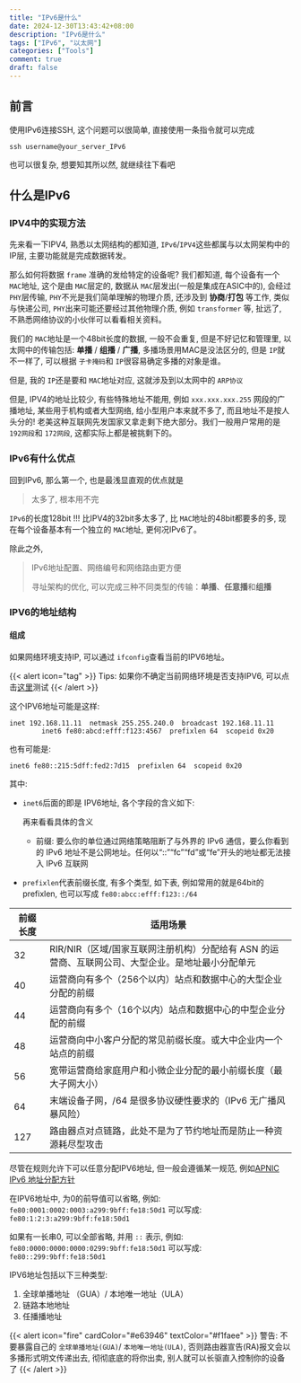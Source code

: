 ```yaml
---
title: "IPv6是什么"
date: 2024-12-30T13:43:42+08:00
description: "IPv6是什么"
tags: ["IPv6", "以太网"]
categories: ["Tools"]
comment: true
draft: false
---
```

## 前言

使用IPv6连接SSH, 这个问题可以很简单, 直接使用一条指令就可以完成

`ssh username@your_server_IPv6`

也可以很复杂, 想要知其所以然, 就继续往下看吧

## 什么是IPv6

### IPV4中的实现方法

先来看一下IPV4, 熟悉以太网结构的都知道, `IPv6`/`IPV4`这些都属与以太网架构中的IP层, 主要功能就是完成数据转发。

那么如何将数据 `frame` 准确的发给特定的设备呢? 我们都知道, 每个设备有一个 `MAC`地址, 这个是由 `MAC`层定的, 数据从 `MAC`层发出(一般是集成在ASIC中的), 会经过 `PHY`层传输, `PHY`不光是我们简单理解的物理介质, 还涉及到 **协商**/**打包** 等工作, 类似与快递公司, `PHY`出来可能还要经过其他物理介质, 例如 `transformer` 等, 扯远了, 不熟悉网络协议的小伙伴可以看看相关资料。

我们的 `MAC`地址是一个48bit长度的数据, 一般不会重复, 但是不好记忆和管理里, 以太网中的传输包括: **单播** / **组播** / **广播**, 多播场景用MAC是没法区分的, 但是 `IP`就不一样了, 可以根据 `子卡掩码`和 `IP`很容易确定多播的对象是谁。

但是, 我的 `IP`还是要和 `MAC`地址对应, 这就涉及到以太网中的 `ARP协议`

但是, IPV4的地址比较少, 有些特殊地址不能用, 例如 `xxx.xxx.xxx.255` 网段的广播地址, 某些用于机构或者大型网络, 给小型用户本来就不多了, 而且地址不是按人头分的! 老美这种互联网先发国家又拿走剩下绝大部分。我们一般用户常用的是 `192网段`和 `172网段`, 这都实际上都是被挑剩下的。

### IPv6有什么优点

回到IPv6, 那么第一个, 也是最浅显直观的优点就是

> 太多了, 根本用不完

`IPv6`的长度128bit !!! 比IPV4的32bit多太多了, 比 `MAC`地址的48bit都要多的多, 现在每个设备基本有一个独立的 `MAC`地址, 更何况IPv6了。

除此之外,

> IPv6地址配置、网络编号和网络路由更方便
>
> 寻址架构的优化, 可以完成三种不同类型的传输：**单播**、**任意播**和**组播**

### IPV6的地址结构

#### 组成

如果网络环境支持IP, 可以通过 `ifconfig`查看当前的IPV6地址。

{{< alert icon="tag" >}}
Tips: 如果你不确定当前网络环境是否支持IPV6, 可以点击[这里](https://test-IPv6.com "IPv6 test")测试
{{< /alert >}}

这个IPV6地址可能是这样:

```
inet 192.168.11.11  netmask 255.255.240.0  broadcast 192.168.11.11
        inet6 fe80:abcd:efff:f123:4567  prefixlen 64  scopeid 0x20 
```

也有可能是:

```
inet6 fe80::215:5dff:fed2:7d15  prefixlen 64  scopeid 0x20
```

其中:

* `inet6`后面的即是 IPV6地址, 各个字段的含义如下:

  再来看看具体的含义

  * 前缀: 要么你的单位通过网络策略阻断了与外界的 IPv6 通信，要么你看到的 IPv6 地址不是公网地址。任何以“::”“fc”“fd”或“fe”开头的地址都无法接入 IPv6 互联网
* `prefixlen`代表前缀长度, 有多个类型, 如下表, 例如常用的就是64bit的prefixlen, 也可以写成 `fe80:abcc:efff:f123::/64`

| 前缀长度 | 适用场景                                                                                          |
| -------- | ------------------------------------------------------------------------------------------------- |
| 32       | RIR/NIR（区域/国家互联网注册机构）分配给有 ASN 的运营商、互联网公司、大型企业。是地址最小分配单元 |
| 40       | 运营商向有多个（256个以内）站点和数据中心的大型企业分配的前缀                                     |
| 44       | 运营商向有多个（16个以内）站点和数据中心的中型企业分配的前缀                                      |
| 48       | 运营商向中小客户分配的常见前缀长度。或大中企业内一个站点的前缀                                    |
| 56       | 宽带运营商给家庭用户和小微企业分配的最小前缀长度（最大子网大小）                                  |
| 64       | 末端设备子网，/64 是很多协议硬性要求的（IPv6 无广播风暴风险）                                     |
| 127      | 路由器点对点链路，此处不是为了节约地址而是防止一种资源耗尽型攻击                                  |



尽管在规则允许下可以任意分配IPV6地址, 但一般会遵循某一规范, 例如[APNIC IPv6 地址分配方针](http://www.apnic.net/ipv6-guidelines)

在IPV6地址中, 为0的前导值可以省略, 例如: `fe80:0001:0002:0003:a299:9bff:fe18:50d1` 可以写成: `fe80:1:2:3:a299:9bff:fe18:50d1`

如果有一长串0, 可以全部省略, 并用 `::` 表示, 例如: `fe80:0000:0000:0000:0299:9bff:fe18:50d1` 可以写成: `fe80::299:9bff:fe18:50d1`

IPV6地址包括以下三种类型:

1. 全球单播地址 （GUA）/ 本地唯一地址（ULA）
2. 链路本地地址
3. 任播播地址

{{< alert icon="fire" cardColor="#e63946" textColor="#f1faee" >}}
警告: 不要暴露自己的 `全球单播地址(GUA)`/ `本地唯一地址(ULA)`, 否则路由器宣告(RA)报文会以多播形式明文传递出去, 彻彻底底的将你出卖, 别人就可以长驱直入控制你的设备了
{{< /alert >}}
